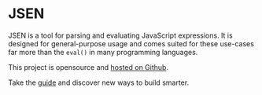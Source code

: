 # JSEN

JSEN is a tool for parsing and evaluating JavaScript expressions. It is designed for general-purpose usage and comes suited for these use-cases far more than the `eval()` in many programming languages.

This project is opensource and [hosted on Github](https://github.com/web-native/jsen).

Take the [guide](guide.md) and discover new ways to build smarter.

